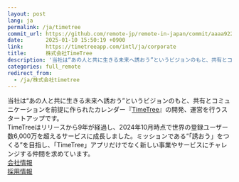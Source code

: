 ```yaml
---
layout: post
lang: ja
permalink: /ja/timetree
commit_url: https://github.com/remote-jp/remote-in-japan/commit/aaaa922fe083fddc08161dff6dbcded3d968f166
date:       2025-01-10 15:50:19 +0900
link:       https://timetreeapp.com/intl/ja/corporate
title:      株式会社TimeTree
description: '当社は“あの人と共に生きる未来へ誘おう”というビジョンのもと、共有とコミュニケーションを前提に作られたカレンダー『TimeTree』の開発、運営を行うスタートアップです。  TimeTreeはリリースから9年が経過し、2024年10月時点で世界の登録ユーザー数6,000万を超えるサービスに成長しました。ミッションである“「誘おう」をつくる”を目指し、「TimeTree」アプリだけでなく新しい事業やサービスにチャレンジする仲間を求めています。  会社情報   採用情報'
categories: full_remote
redirect_from:
  - /ja/株式会社timetree
---
```


<p>当社は“あの人と共に生きる未来へ誘おう”というビジョンのもと、共有とコミュニケーションを前提に作られたカレンダー『<a href="https://timetreeapp.com/intl/ja">TimeTree</a>』の開発、運営を行うスタートアップです。<br /> TimeTreeはリリースから9年が経過し、2024年10月時点で世界の登録ユーザー数6,000万を超えるサービスに成長しました。ミッションである“「誘おう」をつくる”を目指し、「TimeTree」アプリだけでなく新しい事業やサービスにチャレンジする仲間を求めています。<br /> <a href="https://docs.google.com/presentation/d/e/2PACX-1vQ2kFTDgn_hu0jFBuMw8qjIyiMFImX-c38lDyaDhPwXQwCCnGvBQIemMmb_FgF7Gl7Ga3MFEJBwES-1/pub?start=false&loop=false&delayms=3000&slide=id.g301419fe16c_0_988">会社情報</a> <br /> <a href="https://timetreeapp.com/intl/ja/corporate/careers">採用情報</a> <br /></p>
